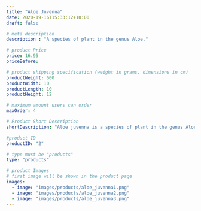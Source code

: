 ```yaml
---
title: "Aloe Juvenna"
date: 2020-19-16T15:33:12+10:00
draft: false

# meta description
description : "A species of plant in the genus Aloe."

# product Price
price: 16.95
priceBefore:

# product shipping specification (weight in grams, dimensions in cm)
productWeight: 600
productWidth: 10
productLength: 10
productHeight: 12

# maximum amount users can order
maxOrder: 4

# Product Short Description
shortDescription: "Aloe juvenna is a species of plant in the genus Aloe. It is popular in cultivation but extremely rare in its natural habitat in Kenya."

#product ID
productID: "2"

# type must be "products"
type: "products"

# product Images
# first image will be shown in the product page
images:
  - image: "images/products/aloe_juvenna1.png"
  - image: "images/products/aloe_juvenna2.png"
  - image: "images/products/aloe_juvenna3.png"
---
```


